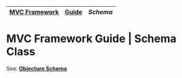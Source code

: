 | [MVC Framework](../../../README.md) | [Guide](../index.md) | *Schema* |
| :-- | :-- | :-- |
# MVC Framework Guide \| Schema Class

See: [**Objecture Schema**](https://github.com/thomaspatrickwelborn/Objecture/blob/main/document/guide/schema/index.md)